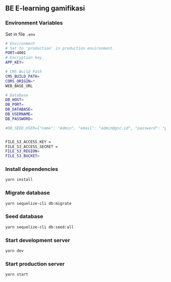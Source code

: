 ## BE E-learning gamifikasi

### Environment Variables

Set in file `.env`

```bash
# Environment
# Set to 'production' in production environment.
PORT=4001
# Encryption key.
APP_KEY=

# CMS Build Path
CMS_BUILD_PATH=
CORS_ORIGIN=*
WEB_BASE_URL

# Database
DB_HOST=
DB_PORT=
DB_DATABASE=
DB_USERNAME=
DB_PASSWORD=

#DB_SEED_USER={"name": "Admin", "email": "admin@gsc.id", "password": "password"}


FILE_S3_ACCESS_KEY =
FILE_S3_ACCESS_SECRET =
FILE_S3_REGION=
FILE_S3_BUCKET=


```

### Install dependencies

```bash
yarn install
```

### Migrate database

```bash
yarn sequelize-cli db:migrate
```

### Seed database

```bash
yarn sequelize-cli db:seed:all
```

### Start development server

```bash
yarn dev
```

### Start production server

```bash
yarn start
```
